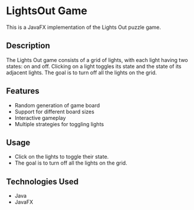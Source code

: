 # LightsOut Game

This is a JavaFX implementation of the Lights Out puzzle game.

## Description

The Lights Out game consists of a grid of lights, with each light having two states: on and off. Clicking on a light toggles its state and the state of its adjacent lights. The goal is to turn off all the lights on the grid.

## Features

- Random generation of game board
- Support for different board sizes
- Interactive gameplay
- Multiple strategies for toggling lights



## Usage

- Click on the lights to toggle their state.
- The goal is to turn off all the lights on the grid.

## Technologies Used

- Java
- JavaFX

